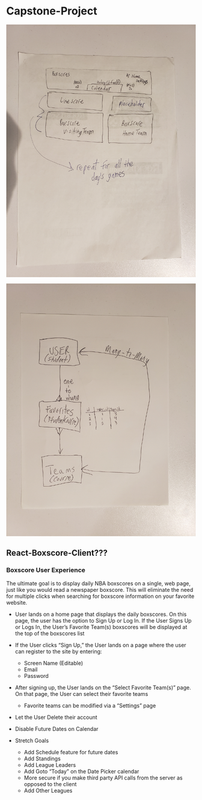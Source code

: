 # Capstone-Project

![wireframe](/react-boxscore-client/public/images/BoxscoreHomepage.png)

![wireframe](/react-boxscore-client/public/images/entityRelationshipDiagram_ERD.png)


## React-Boxscore-Client???

### Boxscore User Experience

The ultimate goal is to display daily NBA boxscores on a single, web page, just like you would read a newspaper boxscore.  This will eliminate the need for multiple clicks when searching for boxscore information on your favorite website.

* User lands on a home page that displays the daily boxscores.  On this page, the user has the option to Sign Up or Log In.  If the User Signs Up or Logs In, the User’s Favorite Team(s) boxscores will be displayed at the top of the boxscores list
* If the User clicks “Sign Up,” the User lands on a page where the user can register to the site by entering:
	- Screen Name (Editable)
	- Email
	- Password
* After signing up, the User lands on the “Select Favorite Team(s)” page.  On that page, the User can select their favorite teams
	- Favorite teams can be modified via a “Settings” page
* Let the User Delete their account
* Disable Future Dates on Calendar

* Stretch Goals
	- Add Schedule feature for future dates
	- Add Standings
	- Add League Leaders
	- Add Goto “Today” on the Date Picker calendar
	- More secure if you make third party API calls from the server as opposed to the client
	- Add Other Leagues


